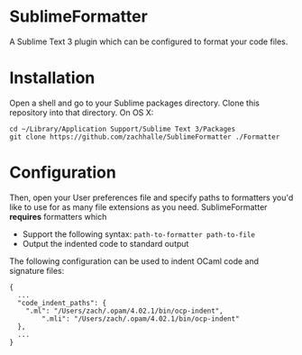 # SublimeFormatter
A Sublime Text 3 plugin which can be configured to format your code files.

# Installation
Open a shell and go to your Sublime packages directory. Clone this repository into that directory. On OS X:

    cd ~/Library/Application Support/Sublime Text 3/Packages
    git clone https://github.com/zachhalle/SublimeFormatter ./Formatter

# Configuration

Then, open your User preferences file and specify paths to formatters you'd like to use for as many file extensions
as you need. SublimeFormatter **requires** formatters which

* Support the following syntax: `path-to-formatter path-to-file`
* Output the indented code to standard output

The following configuration can be used to indent OCaml code and signature files:

    {
      ...
      "code_indent_paths": {
        ".ml": "/Users/zach/.opam/4.02.1/bin/ocp-indent",
		    ".mli": "/Users/zach/.opam/4.02.1/bin/ocp-indent"
      },
      ...
    }
